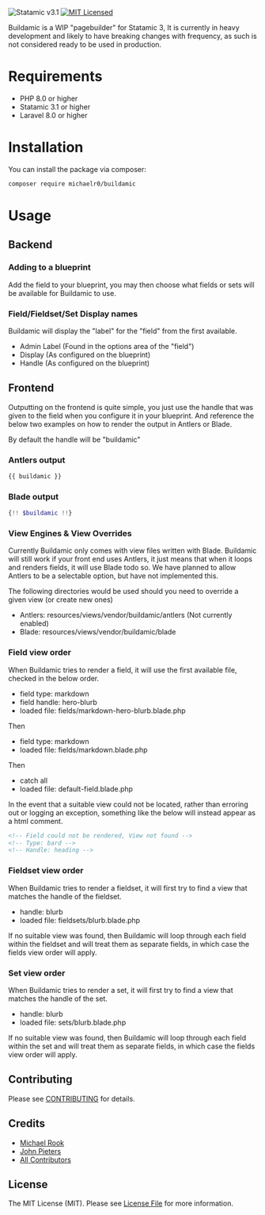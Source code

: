 ![Statamic v3.1](https://img.shields.io/badge/Statamic-3.1+-FF269E?style=flat-square)
[![MIT Licensed](https://img.shields.io/badge/license-MIT-blue.svg?style=flat-square)](LICENSE.md)

Buildamic is a WIP "pagebuilder" for Statamic 3, It is currently in heavy development and likely to have breaking changes with frequency, as such is not considered ready to be used in production.

# Requirements
* PHP 8.0 or higher
* Statamic 3.1 or higher
* Laravel 8.0 or higher

# Installation

You can install the package via composer:

```bash
composer require michaelr0/buildamic
```

# Usage

## Backend
### Adding to a blueprint

Add the field to your blueprint, you may then choose what fields or sets will be available for Buildamic to use.

### Field/Fieldset/Set Display names
Buildamic will display the "label" for the "field" from the first available.
* Admin Label (Found in the options area of the "field")
* Display (As configured on the blueprint)
* Handle (As configured on the blueprint)

## Frontend
Outputting on the frontend is quite simple, you just use the handle that was given to the field when you configure it in your blueprint.
And reference the below two examples on how to render the output in Antlers or Blade.

By default the handle will be "buildamic"

### Antlers output
```php
{{ buildamic }}
```
### Blade output
```php
{!! $buildamic !!}
```
### View Engines & View Overrides
Currently Buildamic only comes with view files written with Blade.
Buildamic will still work if your front end uses Antlers, it just means that when it loops and renders fields, it will use Blade todo so.
We have planned to allow Antlers to be a selectable option, but have not implemented this.

The following directories would be used should you need to override a given view (or create new ones)
* Antlers: resources/views/vendor/buildamic/antlers (Not currently enabled)
* Blade: resources/views/vendor/buildamic/blade

### Field view order
When Buildamic tries to render a field, it will use the first available file, checked in the below order.

* field type: markdown
* field handle: hero-blurb
* loaded file: fields/markdown-hero-blurb.blade.php
 
Then

* field type: markdown
* loaded file: fields/markdown.blade.php

Then

* catch all
* loaded file: default-field.blade.php

In the event that a suitable view could not be located, rather than erroring out or logging an exception, something like the below will instead appear as a html comment.
```html
<!-- Field could not be rendered, View not found -->
<!-- Type: bard -->
<!-- Handle: heading -->
```

### Fieldset view order
When Buildamic tries to render a fieldset, it will first try to find a view that matches the handle of the fieldset.
* handle: blurb
* loaded file: fieldsets/blurb.blade.php

If no suitable view was found, then Buildamic will loop through each field within the fieldset and will treat them as separate fields, in which case the fields view order will apply.

### Set view order
When Buildamic tries to render a set, it will first try to find a view that matches the handle of the set.

* handle: blurb
* loaded file: sets/blurb.blade.php

If no suitable view was found, then Buildamic will loop through each field within the set and will treat them as separate fields, in which case the fields view order will apply.

## Contributing

Please see [CONTRIBUTING](CONTRIBUTING.md) for details.

## Credits

- [Michael Rook](https://github.com/michaelr0)
- [John Pieters](https://github.com/sliver37)
- [All Contributors](../../contributors)

## License

The MIT License (MIT). Please see [License File](LICENSE.md) for more information.